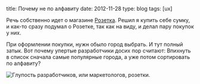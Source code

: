 title: Почему не по алфавиту
date: 2012-11-28
type: blog
tags: [ux]

Речь собственно идет о магазине [Розетка](http://rozetka.com.ua/). Решил я купить себе сумку, и как-то сразу подумал о Розетке, так как на виду, и делал пару покупок у них. 

При оформлении покупки, нужн обыло город выбрать. И тут полный затык. Вот почему упертые разработчики досих пор считают: Впихнуть в список сначала самые популярные города, а уже потом сортировать по алфавиту?

![Глупость разработчиков, или маркетологов, розетки.](/static/files/z97x.jpg)